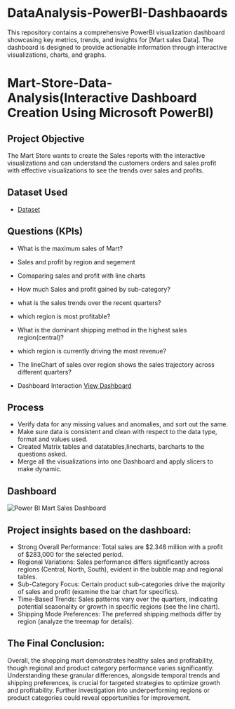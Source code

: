 # DataAnalysis-PowerBI-Dashbaoards
This repository contains a comprehensive PowerBI visualization dashboard showcasing key metrics, trends, and insights for [Mart sales Data]. The dashboard is designed to provide actionable information through interactive visualizations, charts, and graphs.

# Mart-Store-Data-Analysis(Interactive Dashboard Creation Using Microsoft PowerBI)

## Project Objective

The Mart Store wants to create the Sales reports with the interactive visualizations and can understand the customers orders and sales profit with effective visualizations to see the trends over sales and profits. 

## Dataset Used
- <a href="https://github.com/RudravaramSandeepKumar/DataAnalysis-PowerBI-Dashbaoards/blob/main/Mart%20Sales%20Data.xlsx">Dataset</a>

## Questions (KPIs)
- What is the maximum sales of Mart?
- Sales and profit by region and segement
- Comaparing sales and profit with line charts
- How much Sales and profit gained by sub-category?
- what is the sales trends over the recent quarters?
- which region is most profitable?
- What is the dominant shipping method in the highest sales region(central)?
- which region is currently driving the most revenue?
- The lineChart of sales over region shows the sales trajectory across different quarters?

- Dashboard Interaction
  <a href="https://github.com/RudravaramSandeepKumar/DataAnalysis-PowerBI-Dashbaoards/blob/main/Power%20BI%20Mart%20Sales%20Dashboard.png">View Dashboard<a/>

## Process
  - Verify data for any missing values and anomalies, and sort out the same.
  - Make sure data is consistent and clean with respect to the data type, format and values used.
  - Created Matrix tables and datatables,linecharts, barcharts to the questions asked.
  - Merge all the visualizations into one Dashboard and apply slicers to make dynamic.

  ## Dashboard

  ![Power BI Mart Sales Dashboard](https://github.com/user-attachments/assets/2e770f32-23d1-4481-a403-55caa6214841)

## Project insights based on the dashboard:
 * Strong Overall Performance: Total sales are $2.348 million with a profit of $283,000 for the selected period.
 * Regional Variations: Sales performance differs significantly across regions (Central, North, South), evident in the bubble map and regional tables.
 * Sub-Category Focus: Certain product sub-categories drive the majority of sales and profit (examine the bar chart for specifics).
 * Time-Based Trends: Sales patterns vary over the quarters, indicating potential seasonality or growth in specific regions (see the line chart).
 * Shipping Mode Preferences: The preferred shipping methods differ by region (analyze the treemap for details).

## The Final Conclusion:

  Overall, the shopping mart demonstrates healthy sales and profitability, though regional and product category performance varies significantly. Understanding these granular differences, alongside 
  temporal trends and shipping preferences, is crucial for targeted strategies to optimize growth and profitability. Further investigation into underperforming regions or product categories could 
  reveal opportunities for improvement.



  
  
